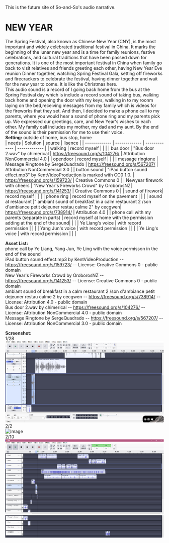 This is the future site of So-and-So's audio narrative.   
# NEW YEAR  
The Spring Festival, also known as Chinese New Year (CNY), is the most important and widely celebrated traditional festival in China. It marks the beginning of the lunar new year and is a time for family reunions, festive celebrations, and cultural traditions that have been passed down for generations. It is one of the most important festival in China when family go back to visit relatives and friends greeting each other, having New Year Eve reunion Dinner together, watching Spring Festival Gala, setting off fireworks and firecrackers to celebrate the festival, having dinner together and wait for the new year to come. It is like the Christmas here.  
This audio sound is a record of I going back home from the bus at the Spring Festival day which is include a record sound of taking bus, walking back home and opening the door with my keys, walking in to my roonm laying on the bed,receiving messages from my family which is videos for the fireworks that they set. And then, I decided to make a phone call to my parents, where you would hear a sound of phone ring and my parents pick up. We expressed our greetings, care, and New Year's wishes to each other. My family call includes my mother, my dad and my aunt. By the end of the sound is their permission for me to use their voice.  
**Setting:** outside of home, bus stop, home  
| needs  | Solution | source | lisence | 
| ------------- | ------------- | ------------- | ------------- |
| walking  | record myself  |  |  |
| bus door | "Bus door 2.wav" by chimerical | https://freesound.org/s/104276/ | Attribution NonCommercial 4.0 |
| opendoor  | record myself  |  |  |
| message ringtone | Message Ringtone by SergeQuadrado | https://freesound.org/s/567207/ | Attribution NonCommercial 3.0 |
| button sound | "iPad button sound effect.mp3" by KentVideoProduction is marked with CC0 1.0. | https://freesound.org/s/159723/ | Creative Commons 0 |
| Newyear firework with cheers | “New Year's Fireworks Crowd" by OroborosNZ| https://freesound.org/s/141253/ | Creative Commons 0 |
| sound of firework| record myself  |  |  |
| phone ring  | record myself on the pavement |  |  |
| sound at restaurant |" ambiant sound of breakfast in a calm restaurant 2 /son d'ambiance petit dejeuner restau calme 2" by cecgwen| https://freesound.org/s/738914/ | Attribution 4.0 |
| phone call with my parents (separate in parts) | record myself at home with the permission adding at the end of the sound|  |  |
| Ye Liang's voice | with record permission |  |  |
| Yang Jun's voice | with record permission |  |  |
| Ye Ling's voice | with record permission |  |  |

  
**Asset List:**   
phone call by Ye Liang, Yang Jun, Ye Ling with the voice permisson in the end of the sound  
iPad button sound effect.mp3 by KentVideoProduction -- https://freesound.org/s/159723/ -- License: Creative Commons 0 - public domain  
New Year's Fireworks Crowd by OroborosNZ -- https://freesound.org/s/141253/ -- License: Creative Commons 0 - public domain  
ambiant sound of breakfast in a calm restaurant 2 /son d'ambiance petit dejeuner restau calme 2 by cecgwen -- https://freesound.org/s/738914/ -- License: Attribution 4.0 - public domain  
Bus door 2.wav by chimerical -- https://freesound.org/s/104276/ -- License: Attribution NonCommercial 4.0 - public domain  
Message Ringtone by SergeQuadrado -- https://freesound.org/s/567207/ -- License: Attribution NonCommercial 3.0 - public domain  
  
**Screenshot:**  
1/28    
![alt text](screenshot1_28.png)    
2/2    
![image](https://github.com/user-attachments/assets/f0bd764f-6402-4836-8c76-df96a32796cf)    
2/10  
![alt text](screenshot_2_10_1.png)    
![alt text](screenshot_2_10_2.png)  

